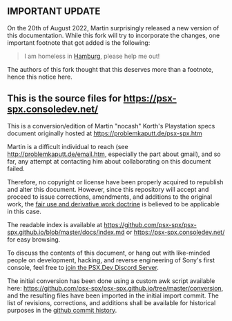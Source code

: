 ## **IMPORTANT UPDATE**

On the 20th of August 2022, Martin surprisingly released a new version of this documentation. While this fork will try to incorporate the changes, one important footnote that got added is the following:

> I am homeless in [Hamburg](https://problemkaputt.de/homeless.htm), please help me out!

The authors of this fork thought that this deserves more than a footnote, hence this notice here.

## This is the source files for https://psx-spx.consoledev.net/

This is a conversion/edition of Martin "nocash" Korth's Playstation specs document originally hosted at https://problemkaputt.de/psx-spx.htm

Martin is a difficult individual to reach (see http://problemkaputt.de/email.htm, especially the part about gmail), and so far, any attempt at contacting him about collaborating on this document failed.

Therefore, no copyright or license have been properly acquired to republish and alter this document. However, since this repository will accept and proceed to issue corrections, amendments, and additions to the original work, the [fair use and derivative work doctrine](https://en.wikipedia.org/wiki/Derivative_work) is believed to be applicable in this case.

The readable index is available at https://github.com/psx-spx/psx-spx.github.io/blob/master/docs/index.md or https://psx-spx.consoledev.net/ for easy browsing.

To discuss the contents of this document, or hang out with like-minded people on development, hacking, and reverse engineering of Sony's first console, feel free to [join the PSX.Dev Discord Server](https://discord.gg/QByKPpH).

The initial conversion has been done using a custom awk script available here: https://github.com/psx-spx/psx-spx.github.io/tree/master/conversion, and the resulting files have been imported in the initial import commit. The list of revisions, corrections, and additions shall be available for historical purposes in the [github commit history](https://github.com/psx-spx/psx-spx.github.io/commits/master).
